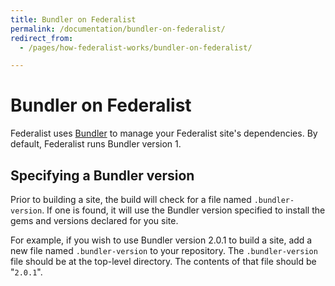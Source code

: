 ```yaml
---
title: Bundler on Federalist
permalink: /documentation/bundler-on-federalist/
redirect_from:
  - /pages/how-federalist-works/bundler-on-federalist/

---
```


# Bundler on Federalist

Federalist uses [Bundler](https://bundler.io/) to manage your Federalist site's dependencies.  By default, Federalist runs Bundler version 1.

## Specifying a Bundler version

Prior to building a site, the build will check for a file named `.bundler-version`. If one is found, it will use the Bundler version specified to install the gems and versions declared for you site.

For example, if you wish to use Bundler version 2.0.1 to build a site, add a new file named `.bundler-version` to your repository. The `.bundler-version` file should be at the top-level directory. The contents of that file should be "`2.0.1`".
